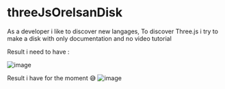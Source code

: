 # threeJsOrelsanDisk
As a developer i like to discover new langages,
To discover Three.js i try to make a disk with only documentation and no video tutorial

Result i need to have : 

![image](https://user-images.githubusercontent.com/81434852/145254926-92504d77-ddba-4859-982a-b82e5e27d601.png)

Result i have for the moment 😅
![image](https://user-images.githubusercontent.com/81434852/142552826-924dde65-ff57-4d5c-b646-78e6e56af27f.png)
